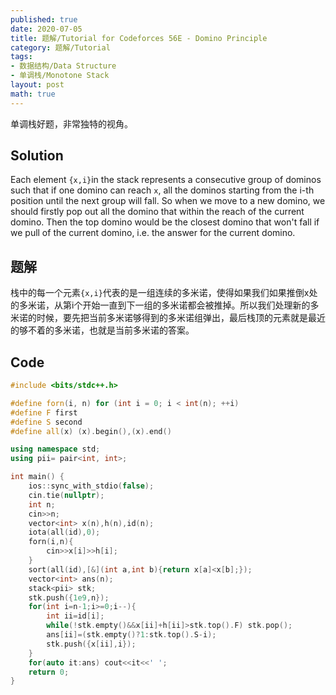 ```yaml
---
published: true
date: 2020-07-05
title: 题解/Tutorial for Codeforces 56E - Domino Principle
category: 题解/Tutorial
tags:
- 数据结构/Data Structure
- 单调栈/Monotone Stack
layout: post
math: true
---
```

单调栈好题，非常独特的视角。
<!--more-->
## Solution

Each element `{x,i}`in the stack represents a consecutive group of dominos such that if one domino can reach `x`, all the dominos starting from the i-th position until the next group will fall. So when we move to a new domino, we should firstly pop out all the domino that within the reach of the current domino. Then the top domino would be the closest domino that won't fall if we pull of the current domino, i.e. the answer for the current domino.

## 题解

栈中的每一个元素`{x,i}`代表的是一组连续的多米诺，使得如果我们如果推倒x处的多米诺，从第i个开始一直到下一组的多米诺都会被推掉。所以我们处理新的多米诺的时候，要先把当前多米诺够得到的多米诺组弹出，最后栈顶的元素就是最近的够不着的多米诺，也就是当前多米诺的答案。

## Code
```cpp
#include <bits/stdc++.h>

#define forn(i, n) for (int i = 0; i < int(n); ++i)
#define F first
#define S second
#define all(x) (x).begin(),(x).end()

using namespace std;
using pii= pair<int, int>;

int main() {
    ios::sync_with_stdio(false);
    cin.tie(nullptr);
    int n;
    cin>>n;
    vector<int> x(n),h(n),id(n);
    iota(all(id),0);
    forn(i,n){
        cin>>x[i]>>h[i];
    }
    sort(all(id),[&](int a,int b){return x[a]<x[b];});
    vector<int> ans(n);
    stack<pii> stk;
    stk.push({1e9,n});
    for(int i=n-1;i>=0;i--){
        int ii=id[i];
        while(!stk.empty()&&x[ii]+h[ii]>stk.top().F) stk.pop();
        ans[ii]=(stk.empty()?1:stk.top().S-i);
        stk.push({x[ii],i});
    }
    for(auto it:ans) cout<<it<<' ';
    return 0;
}
```